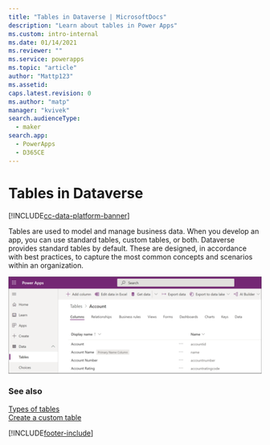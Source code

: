 ```yaml
---
title: "Tables in Dataverse | MicrosoftDocs"
description: "Learn about tables in Power Apps"
ms.custom: intro-internal
ms.date: 01/14/2021
ms.reviewer: ""
ms.service: powerapps
ms.topic: "article"
author: "Mattp123"
ms.assetid: 
caps.latest.revision: 0
ms.author: "matp"
manager: "kvivek"
search.audienceType: 
  - maker
search.app: 
  - PowerApps
  - D365CE
---
```


# Tables in Dataverse

[!INCLUDE[cc-data-platform-banner](../../includes/cc-data-platform-banner.md)]

Tables are used to model and manage business data. When you develop an app, you can use standard tables, custom tables, or both. Dataverse provides standard tables by default. These are designed, in accordance with best practices, to capture the most common concepts and scenarios within an organization.

![Dataverse account tables](media/tables-dataverse.png "Dataverse account tables")

### See also
[Types of tables](types-of-entities.md)<br/>
[Create a custom table](data-platform-create-entity.md)




[!INCLUDE[footer-include](../../includes/footer-banner.md)]